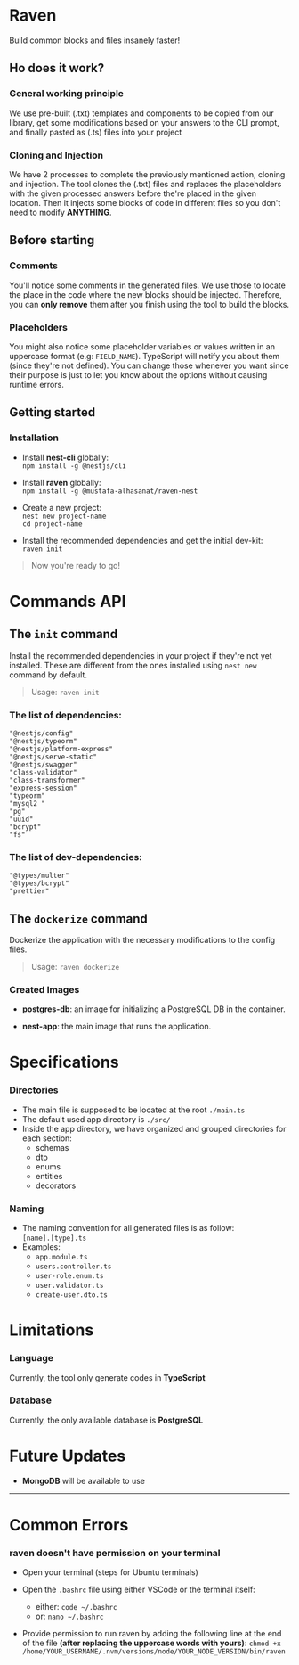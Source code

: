 # Raven

Build common blocks and files insanely faster!

## Ho does it work?

### General working principle

We use pre-built (.txt) templates and components to be copied from our library, get some modifications based on your answers to the CLI prompt, and finally pasted as (.ts) files into your project

### Cloning and Injection

We have 2 processes to complete the previously mentioned action, cloning and injection. The tool clones the (.txt) files and replaces the placeholders with the given processed answers before the're placed in the given location. Then it injects some blocks of code in different files so you don't need to modify **ANYTHING**.

## Before starting

### Comments

You'll notice some comments in the generated files. We use those to locate the place in the code where the new blocks should be injected. Therefore, you can **only remove** them after you finish using the tool to build the blocks.

### Placeholders

You might also notice some placeholder variables or values written in an uppercase format (e.g: `FIELD_NAME`). TypeScript will notify you about them (since they're not defined). You can change those whenever you want since their purpose is just to let you know about the options without causing runtime errors.

## Getting started

### Installation

-   Install **nest-cli** globally:  
     `npm install -g @nestjs/cli`

-   Install **raven** globally:  
     `npm install -g @mustafa-alhasanat/raven-nest`

-   Create a new project:  
     `nest new project-name`  
     `cd project-name`

-   Install the recommended dependencies and get the initial dev-kit:  
     `raven init`

> Now you're ready to go!

# Commands API

## The `init` command

Install the recommended dependencies in your project if they're not yet installed. These are different from the ones installed using `nest new` command by default.

> Usage: `raven init`

### The list of dependencies:

```
"@nestjs/config"
"@nestjs/typeorm"
"@nestjs/platform-express"
"@nestjs/serve-static"
"@nestjs/swagger"
"class-validator"
"class-transformer"
"express-session"
"typeorm"
"mysql2 "
"pg"
"uuid"
"bcrypt"
"fs"
```

### The list of dev-dependencies:

```
"@types/multer"
"@types/bcrypt"
"prettier"
```

## The `dockerize` command

Dockerize the application with the necessary modifications to the config files.

> Usage: `raven dockerize`

### Created Images

-   **postgres-db**: an image for initializing a PostgreSQL DB in the container.

-   **nest-app**: the main image that runs the application.

# Specifications

### Directories

-   The main file is supposed to be located at the root `./main.ts`
-   The default used app directory is `./src/`
-   Inside the app directory, we have organized and grouped directories for each section:
    -   schemas
    -   dto
    -   enums
    -   entities
    -   decorators

### Naming

-   The naming convention for all generated files is as follow:  
     `[name].[type].ts`
-   Examples:
    -   `app.module.ts`
    -   `users.controller.ts`
    -   `user-role.enum.ts`
    -   `user.validator.ts`
    -   `create-user.dto.ts`

# Limitations

### Language

Currently, the tool only generate codes in **TypeScript**

### Database

Currently, the only available database is **PostgreSQL**

# Future Updates

-   **MongoDB** will be available to use

---

# Common Errors

### raven doesn't have permission on your terminal

-   Open your terminal (steps for Ubuntu terminals)

-   Open the `.bashrc` file using either VSCode or the terminal itself:

    -   either: `code ~/.bashrc`
    -   or: `nano ~/.bashrc`

-   Provide permission to run raven by adding the following line at the end of the file **(after replacing the uppercase words with yours)**: `chmod +x /home/YOUR_USERNAME/.nvm/versions/node/YOUR_NODE_VERSION/bin/raven`
